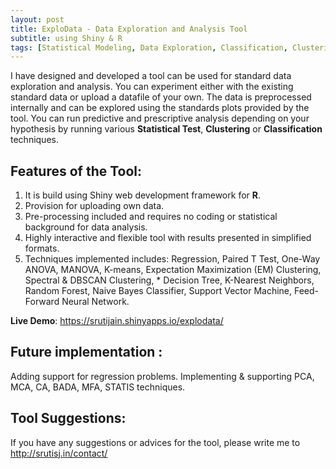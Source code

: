 ```yaml
---
layout: post
title: ExploData - Data Exploration and Analysis Tool
subtitle: using Shiny & R
tags: [Statistical Modeling, Data Exploration, Classification, Clustering, R, Shiny, Data Analysis, App Development]
---
```


I have designed and developed a tool can be used for standard data exploration and analysis. You can experiment either with the existing standard data or upload a datafile of your own. The data is preprocessed internally and can be explored using the standards plots provided by the tool. You can run predictive and prescriptive analysis depending on your hypothesis by running various **Statistical Test**, **Clustering** or **Classification** techniques. 

## Features of the Tool:
1. It is build using Shiny web development framework for **R**.
2. Provision for uploading own data.
3. Pre-processing included and requires no coding or statistical background for data analysis. 
4. Highly interactive and flexible tool with results presented in simplified formats.
5. Techniques implemented includes: Regression, Paired T Test, One-Way ANOVA, MANOVA, K-means, Expectation Maximization (EM) Clustering, Spectral & DBSCAN Clustering, * Decision Tree, K-Nearest Neighbors, Random Forest, Naive Bayes Classifier, Support Vector Machine, Feed-Forward Neural Network. 

**Live Demo**: https://srutijain.shinyapps.io/explodata/

## Future implementation : 

Adding support for regression problems. Implementing & supporting PCA, MCA, CA, BADA, MFA, STATIS techniques. 

## Tool Suggestions: 
If you have any suggestions or advices for the tool, please write me to http://srutisj.in/contact/
